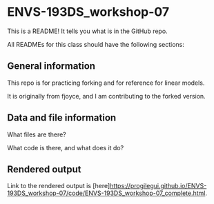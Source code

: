 # ENVS-193DS_workshop-07

This is a README! It tells you what is in the GitHub repo.

All READMEs for this class should have the following sections:

## General information

This repo is for practicing forking and for reference for linear models.

It is originally from fjoyce, and I am contributing to the forked version.

## Data and file information

What files are there?

What code is there, and what does it do?

## Rendered output

Link to the rendered output is [here]https://progilegui.github.io/ENVS-193DS_workshop-07/code/ENVS-193DS_workshop-07_complete.html.